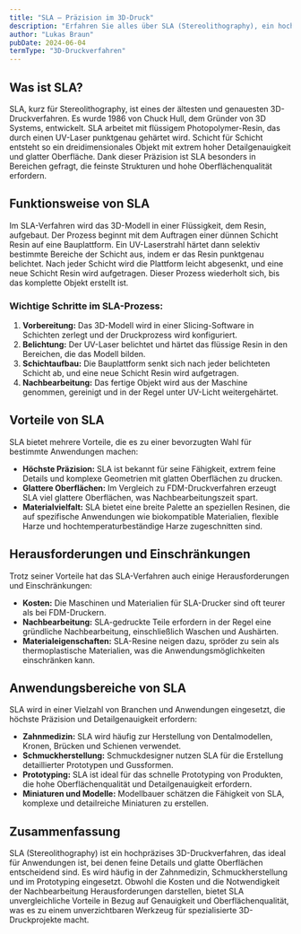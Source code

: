 ```yaml
---
title: "SLA – Präzision im 3D-Druck"
description: "Erfahren Sie alles über SLA (Stereolithography), ein hochpräzises 3D-Druckverfahren, das mit flüssigem Resin arbeitet. Entdecken Sie die Funktionsweise, Vorteile und Anwendungsbereiche von SLA."
author: "Lukas Braun"
pubDate: 2024-06-04
termType: "3D-Druckverfahren"
---
```


## Was ist SLA?

SLA, kurz für Stereolithography, ist eines der ältesten und genauesten 3D-Druckverfahren. Es wurde 1986 von Chuck Hull, dem Gründer von 3D Systems, entwickelt. SLA arbeitet mit flüssigem Photopolymer-Resin, das durch einen UV-Laser punktgenau gehärtet wird. Schicht für Schicht entsteht so ein dreidimensionales Objekt mit extrem hoher Detailgenauigkeit und glatter Oberfläche. Dank dieser Präzision ist SLA besonders in Bereichen gefragt, die feinste Strukturen und hohe Oberflächenqualität erfordern.

## Funktionsweise von SLA

Im SLA-Verfahren wird das 3D-Modell in einer Flüssigkeit, dem Resin, aufgebaut. Der Prozess beginnt mit dem Auftragen einer dünnen Schicht Resin auf eine Bauplattform. Ein UV-Laserstrahl härtet dann selektiv bestimmte Bereiche der Schicht aus, indem er das Resin punktgenau belichtet. Nach jeder Schicht wird die Plattform leicht abgesenkt, und eine neue Schicht Resin wird aufgetragen. Dieser Prozess wiederholt sich, bis das komplette Objekt erstellt ist.

### Wichtige Schritte im SLA-Prozess:

1. **Vorbereitung:** Das 3D-Modell wird in einer Slicing-Software in Schichten zerlegt und der Druckprozess wird konfiguriert.
2. **Belichtung:** Der UV-Laser belichtet und härtet das flüssige Resin in den Bereichen, die das Modell bilden.
3. **Schichtaufbau:** Die Bauplattform senkt sich nach jeder belichteten Schicht ab, und eine neue Schicht Resin wird aufgetragen.
4. **Nachbearbeitung:** Das fertige Objekt wird aus der Maschine genommen, gereinigt und in der Regel unter UV-Licht weitergehärtet.

## Vorteile von SLA

SLA bietet mehrere Vorteile, die es zu einer bevorzugten Wahl für bestimmte Anwendungen machen:

- **Höchste Präzision:** SLA ist bekannt für seine Fähigkeit, extrem feine Details und komplexe Geometrien mit glatten Oberflächen zu drucken.
- **Glattere Oberflächen:** Im Vergleich zu FDM-Druckverfahren erzeugt SLA viel glattere Oberflächen, was Nachbearbeitungszeit spart.
- **Materialvielfalt:** SLA bietet eine breite Palette an speziellen Resinen, die auf spezifische Anwendungen wie biokompatible Materialien, flexible Harze und hochtemperaturbeständige Harze zugeschnitten sind.

## Herausforderungen und Einschränkungen

Trotz seiner Vorteile hat das SLA-Verfahren auch einige Herausforderungen und Einschränkungen:

- **Kosten:** Die Maschinen und Materialien für SLA-Drucker sind oft teurer als bei FDM-Druckern.
- **Nachbearbeitung:** SLA-gedruckte Teile erfordern in der Regel eine gründliche Nachbearbeitung, einschließlich Waschen und Aushärten.
- **Materialeigenschaften:** SLA-Resine neigen dazu, spröder zu sein als thermoplastische Materialien, was die Anwendungsmöglichkeiten einschränken kann.

## Anwendungsbereiche von SLA

SLA wird in einer Vielzahl von Branchen und Anwendungen eingesetzt, die höchste Präzision und Detailgenauigkeit erfordern:

- **Zahnmedizin:** SLA wird häufig zur Herstellung von Dentalmodellen, Kronen, Brücken und Schienen verwendet.
- **Schmuckherstellung:** Schmuckdesigner nutzen SLA für die Erstellung detaillierter Prototypen und Gussformen.
- **Prototyping:** SLA ist ideal für das schnelle Prototyping von Produkten, die hohe Oberflächenqualität und Detailgenauigkeit erfordern.
- **Miniaturen und Modelle:** Modellbauer schätzen die Fähigkeit von SLA, komplexe und detailreiche Miniaturen zu erstellen.

## Zusammenfassung

SLA (Stereolithography) ist ein hochpräzises 3D-Druckverfahren, das ideal für Anwendungen ist, bei denen feine Details und glatte Oberflächen entscheidend sind. Es wird häufig in der Zahnmedizin, Schmuckherstellung und im Prototyping eingesetzt. Obwohl die Kosten und die Notwendigkeit der Nachbearbeitung Herausforderungen darstellen, bietet SLA unvergleichliche Vorteile in Bezug auf Genauigkeit und Oberflächenqualität, was es zu einem unverzichtbaren Werkzeug für spezialisierte 3D-Druckprojekte macht.
